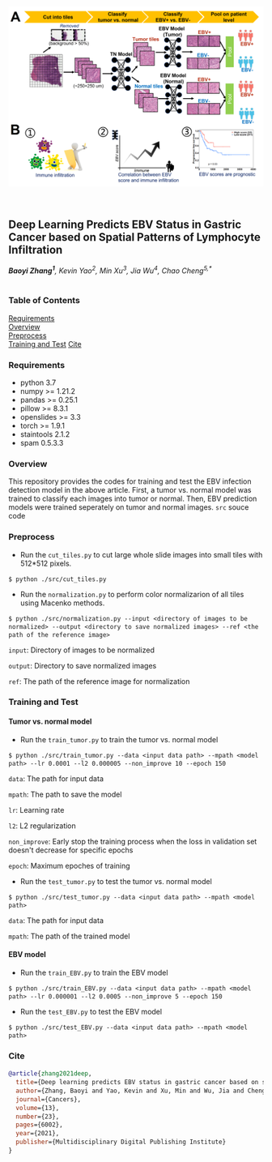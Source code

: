 <p>
   <img width="1000" src="figs/workflow.png"></a>
</p>
<br>

## Deep Learning Predicts EBV Status in Gastric Cancer based on Spatial Patterns of Lymphocyte Infiltration
_**Baoyi Zhang<sup>1</sup>**, Kevin Yao<sup>2</sup>, Min Xu<sup>3</sup>, Jia Wu<sup>4</sup>, Chao Cheng<sup>5,*</sup>_</br></br>
### Table of Contents  
[Requirements](#requirements)  
[Overview](#overview)  
[Preprocess](#preprocess)  
[Training and Test](#training)
[Cite](#cite)


<a name="requirements"></a>
### Requirements

* python 3.7
* numpy >= 1.21.2
* pandas >= 0.25.1
* pillow >= 8.3.1
* openslides >= 3.3
* torch >= 1.9.1
* staintools 2.1.2
* spam 0.5.3.3

<a name="overview"></a>
### Overview

This repository provides the codes for training and test the EBV infection detection model in the above article. First, a tumor vs. normal model was trained to classify each images into tumor or normal. Then, EBV prediction models were trained seperately on tumor and normal images. 
```src``` souce code

<a name="preprocess"></a>
### Preprocess

* Run the ```cut_tiles.py``` to cut large whole slide images into small tiles with 512\*512 pixels. 
```
$ python ./src/cut_tiles.py 
```

* Run the ```normalization.py``` to perform color normalizarion of all tiles using Macenko methods. 
```
$ python ./src/normalization.py --input <directory of images to be normalized> --output <directory to save normalized images> --ref <the path of the reference image>
```
```input```: Directory of images to be normalized

```output```: Directory to save normalized images

```ref```: The path of the reference image for normalization

<a name="training"></a>
### Training and Test
#### Tumor vs. normal model
* Run the ```train_tumor.py``` to train the tumor vs. normal model
```
$ python ./src/train_tumor.py --data <input data path> --mpath <model path> --lr 0.0001 --l2 0.000005 --non_improve 10 --epoch 150
```
```data```: The path for input data

```mpath```: The path to save the model

```lr```: Learning rate

```l2```: L2 regularization

```non_improve```: Early stop the training process when the loss in validation set doesn't decrease for specific epochs

```epoch```: Maximum epoches of training

* Run the ```test_tumor.py``` to test the tumor vs. normal model
```
$ python ./src/test_tumor.py --data <input data path> --mpath <model path>
```
```data```: The path for input data

```mpath```: The path of the trained model

#### EBV model
* Run the ```train_EBV.py``` to train the EBV model
```
$ python ./src/train_EBV.py --data <input data path> --mpath <model path> --lr 0.000001 --l2 0.0005 --non_improve 5 --epoch 150
```

* Run the ```test_EBV.py``` to test the EBV model
```
$ python ./src/test_EBV.py --data <input data path> --mpath <model path>
```
<a name="cite"></a>
### Cite
```bibtex
@article{zhang2021deep,
  title={Deep learning predicts EBV status in gastric cancer based on spatial patterns of lymphocyte infiltration},
  author={Zhang, Baoyi and Yao, Kevin and Xu, Min and Wu, Jia and Cheng, Chao},
  journal={Cancers},
  volume={13},
  number={23},
  pages={6002},
  year={2021},
  publisher={Multidisciplinary Digital Publishing Institute}
}

```
